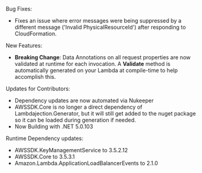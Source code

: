 Bug Fixes:

- Fixes an issue where error messages were being suppressed by a different message ('Invalid PhysicalResourceId') after responding to CloudFormation.

New Features:

- **Breaking Change**: Data Annotations on all request properties are now validated at runtime for each invocation.  A **Validate** method is automatically generated on your Lambda at compile-time to help accomplish this.

Updates for Contributors:
 
- Dependency updates are now automated via Nukeeper
- AWSSDK.Core is no longer a direct dependency of Lambdajection.Generator, but it will still get added to the nuget package so it can be loaded during generation if needed.
- Now Building with .NET 5.0.103

Runtime Dependency updates:

- AWSSDK.KeyManagementService to 3.5.2.12
- AWSSDK.Core to 3.5.3.1
- Amazon.Lambda.ApplicationLoadBalancerEvents to 2.1.0
